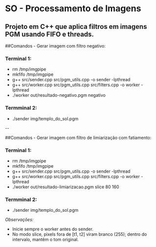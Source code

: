 # SO - Processamento de Imagens

Projeto em C++ que aplica filtros em imagens PGM usando **FIFO** e **threads**.
--

##Comandos - Gerar imagem com filtro negativo:

### Terminal 1:
- rm /tmp/imgpipe
- mkfifo /tmp/imgpipe
- g++ src/sender.cpp src/pgm_utils.cpp -o sender -lpthread
- g++ src/worker.cpp src/pgm_utils.cpp src/filters.cpp -o worker -lpthread
- ./worker out/resultado-negativo.pgm negativo

### Termminal 2:
- ./sender img/templo_do_sol.pgm

--

##Comandos - Gerar imagem com filtro de limiarização com fatiamento:

### Terminal 1:
- rm /tmp/imgpipe
- mkfifo /tmp/imgpipe
- g++ src/sender.cpp src/pgm_utils.cpp -o sender -lpthread
- g++ src/worker.cpp src/pgm_utils.cpp src/filters.cpp -o worker -lpthread
- ./worker out/resultado-limiarizacao.pgm slice 80 160

### Termminal 2:
- ./sender img/templo_do_sol.pgm

*Observações:*
- Inicie sempre o worker antes do sender.
- No modo slice, pixels fora de [t1, t2] viram branco (255); dentro do intervalo, mantêm o tom original.